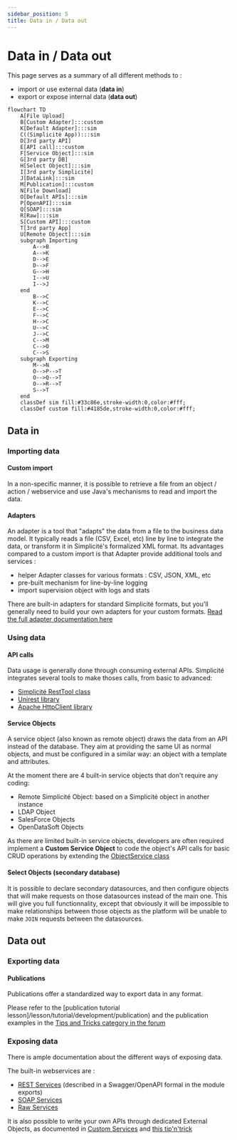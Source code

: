 ```yaml
---
sidebar_position: 5
title: Data in / Data out
---
```


Data in / Data out
====================

This page serves as a summary of all different methods to :
- import or use external data (**data in**)
- export or expose internal data (**data out**)

```mermaid
flowchart TD
    A[File Upload]
    B[Custom Adapter]:::custom
    K[Default Adapter]:::sim
    C((Simplicité App)):::sim
    D[3rd party API]
    E[API call]:::custom
    F[Service Object]:::sim
    G[3rd party DB]
    H[Select Object]:::sim
    I[3rd party Simplicité]
    J[DataLink]:::sim
    M[Publication]:::custom
    N[File Download]
    O[Default APIs]:::sim
    P[OpenAPI]:::sim
    Q[SOAP]:::sim
    R[Raw]:::sim
    S[Custom API]:::custom
    T[3rd party App]
    U[Remote Object]:::sim
    subgraph Importing
        A-->B
        A-->K
        D-->E
        D-->F
        G-->H
        I-->U
        I-->J
    end
        B-->C
        K-->C
        E-->C
        F-->C
        H-->C
        U-->C
        J-->C
        C-->M
        C-->O
        C-->S
    subgraph Exporting
        M-->N
        O-->P-->T
        O-->Q-->T
        O-->R-->T
        S-->T
    end
    classDef sim fill:#33c86e,stroke-width:0,color:#fff;
    classDef custom fill:#4185de,stroke-width:0,color:#fff;
```

Data in
---------------------------

### Importing data

#### Custom import

In a non-specific manner, it is possible to retrieve a file from an object / action / webservice and use Java's mechanisms to read and import the data.

#### Adapters 

An adapter is a tool that "adapts" the data from a file to the business data model. It typically reads a file (CSV, Excel, etc) line by line to integrate the data, or transform it in Simplicité's formalized XML format. Its advantages compared to a custom import is that Adapter provide additional tools and services : 
- helper Adapter classes for various formats : CSV, JSON, XML, etc 
- pre-built mechanism for line-by-line logging
- import supervision object with logs and stats

There are built-in adapters for standard Simplicité formats, but you'll generally need to build your own adapters for your custom formats. [Read the full adapter documentation here](/platform/settings/adapters.md)

### Using data

#### API calls

Data usage is generally done through consuming external APIs. Simplicité integrates several tools to make thoses calls, from basic to advanced:
- [Simplicité RestTool class](https://platform.simplicite.io/current/javadoc/com/simplicite/util/tools/RESTTool.html)
- [Unirest library](https://kong.github.io/unirest-java/#requests)
- [Apache HttpClient library](https://hc.apache.org/httpcomponents-client-4.5.x/index.html)

#### Service Objects

A service object (also known as remote object) draws the data from an API instead of the database. They aim at providing the same UI as normal objects, and must be configured in a similar way: an object with a template and attributes.

At the moment there are 4 built-in service objects that don't require any coding:
- Remote Simplicité Object: based on a Simplicité object in another instance
- LDAP Object
- SalesForce Objects
- OpenDataSoft Objects

As there are limited built-in service objects, developers are often required implement a **Custom Service Object** to code the object's API calls for basic CRUD operations by extending the [ObjectService class](https://platform.simplicite.io/current/javadoc/com/simplicite/util/ObjectService.html)

#### Select Objects (secondary database)

It is possible to declare secondary datasources, and then configure objects that will make requests on those datasources instead of the main one. This will give you full functionnality, except that obviously it will be impossible to make relationships between those objects as the platform will be unable to make `JOIN` requests between the datasources.

Data out
---------------------------

### Exporting data

#### Publications

Publications offer a standardized way to export data in any format. 

Please refer to the [publication tutorial lesson]/lesson/tutorial/development/publication) and the publication examples in the [Tips and Tricks category in the forum](https://community.simplicite.io/t/tips-and-tricks-list/2112#integration-adapters-importing-data-publications-exporting-data-webservices-exposing-data-4)

### Exposing data

There is ample documentation about the different ways of exposing data. 

The built-in webservices are :
- [REST Services](/docs/integration/webservices/rest-services) (described in a Swagger/OpenAPI formal in the module exports)
- [SOAP Services](/docs/integration/webservices/soap-services)
- [Raw Services](/docs/integration/webservices/raw-services)

It is also possible to write your own APIs through dedicated External Objects, as documented in [Custom Services](/docs/integration/webservices/custom-services) and [this tip'n'trick](https://community.simplicite.io/t/custom-webservice-example/1970)




